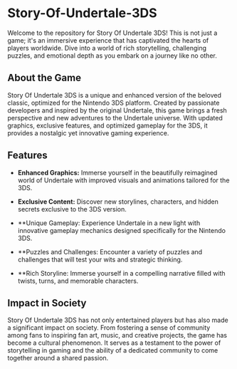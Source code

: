# Story-Of-Undertale-3DS
Welcome to the repository for Story Of Undertale 3DS! This is not just a game; it's an immersive experience that has captivated the hearts of players worldwide. Dive into a world of rich storytelling, challenging puzzles, and emotional depth as you embark on a journey like no other.

## About the Game
Story Of Undertale 3DS is a unique and enhanced version of the beloved classic, optimized for the Nintendo 3DS platform. Created by passionate developers and inspired by the original Undertale, this game brings a fresh perspective and new adventures to the Undertale universe. With updated graphics, exclusive features, and optimized gameplay for the 3DS, it provides a nostalgic yet innovative gaming experience.

## Features
- **Enhanced Graphics:** Immerse yourself in the beautifully reimagined world of Undertale with improved visuals and animations tailored for the 3DS.

- **Exclusive Content:** Discover new storylines, characters, and hidden secrets exclusive to the 3DS version.

- **Unique Gameplay: Experience Undertale in a new light with innovative gameplay mechanics designed specifically for the Nintendo 3DS.

- **Puzzles and Challenges: Encounter a variety of puzzles and challenges that will test your wits and strategic thinking.

- **Rich Storyline: Immerse yourself in a compelling narrative filled with twists, turns, and memorable characters.
## Impact in Society
Story Of Undertale 3DS has not only entertained players but has also made a significant impact on society. From fostering a sense of community among fans to inspiring fan art, music, and creative projects, the game has become a cultural phenomenon. It serves as a testament to the power of storytelling in gaming and the ability of a dedicated community to come together around a shared passion.
